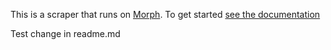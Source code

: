This is a scraper that runs on [Morph](https://morph.io). To get started [see the documentation](https://morph.io/documentation)


Test change in readme.md

